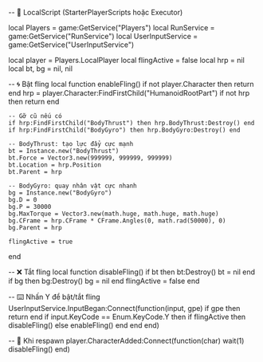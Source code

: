 -- 📁 LocalScript (StarterPlayerScripts hoặc Executor)

local Players = game:GetService("Players")
local RunService = game:GetService("RunService")
local UserInputService = game:GetService("UserInputService")

local player = Players.LocalPlayer
local flingActive = false
local hrp = nil
local bt, bg = nil, nil

-- 🌀 Bật fling
local function enableFling()
	if not player.Character then return end
	hrp = player.Character:FindFirstChild("HumanoidRootPart")
	if not hrp then return end

	-- Gỡ cũ nếu có
	if hrp:FindFirstChild("BodyThrust") then hrp.BodyThrust:Destroy() end
	if hrp:FindFirstChild("BodyGyro") then hrp.BodyGyro:Destroy() end

	-- BodyThrust: tạo lực đẩy cực mạnh
	bt = Instance.new("BodyThrust")
	bt.Force = Vector3.new(999999, 999999, 999999)
	bt.Location = hrp.Position
	bt.Parent = hrp

	-- BodyGyro: quay nhân vật cực nhanh
	bg = Instance.new("BodyGyro")
	bg.D = 0
	bg.P = 30000
	bg.MaxTorque = Vector3.new(math.huge, math.huge, math.huge)
	bg.CFrame = hrp.CFrame * CFrame.Angles(0, math.rad(50000), 0)
	bg.Parent = hrp

	flingActive = true
end

-- ❌ Tắt fling
local function disableFling()
	if bt then bt:Destroy() bt = nil end
	if bg then bg:Destroy() bg = nil end
	flingActive = false
end

-- ⌨️ Nhấn Y để bật/tắt fling
UserInputService.InputBegan:Connect(function(input, gpe)
	if gpe then return end
	if input.KeyCode == Enum.KeyCode.Y then
		if flingActive then
			disableFling()
		else
			enableFling()
		end
	end
end)

-- 🔁 Khi respawn
player.CharacterAdded:Connect(function(char)
	wait(1)
	disableFling()
end)
